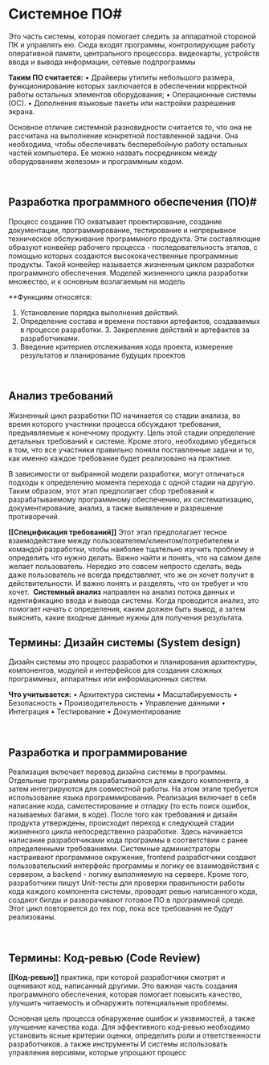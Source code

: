 # Системное ПО#
Это часть системы, которая помогает следить за аппаратной стороной ПК и управлять ею. Сюда входят программы, контролирующие работу оперативной памяти, центрального процессора. видеокарты, устройств ввода и вывода информации, сетевые подпрограммы

**Таким ПО считается:**
	• Драйверы утилиты небольшого размера, функционирование которых заключается в обеспечении корректной работы остальных элементов оборудования;
	• Операционные системы (ОС).
	• Дополнения языковые пакеты или настройки разрешения экрана.

Основное отличие системной разновидности считается то, что она не рассчитана на выполнение конкретной поставленной задачи. Она необходима, чтобы обеспечивать бесперебойную работу остальных частей компьютера. Ее можно назвать посредником между оборудованием железом» и программным кодом.

﻿

## Разработка программного обеспечения (ПО)#
Процесс создания ПО охватывает проектирование, создание документации, программирование, тестирование и непрерывное техническое обслуживание программного продукта. Эти составляющие образуют конвейер рабочего процесса - последовательность этапов, с помощью которых создаются высококачественные программные продукты. Такой конвейер называется жизненным циклом разработки программного обеспечения.
Моделей жизненного цикла разработки множество, и к основным возлагаемым на модель

**Функциям относятся:
1. Установление порядка выполнения действий.
2. Определение состава и времени поставки артефактов, создаваемых в процессе разработки. 3. Закрепление действий и артефактов за разработчиками.
4. Введение критериев отслеживания хода проекта, измерение результатов и планирование будущих проектов

﻿

## Анализ требований
Жизненный цикл разработки ПО начинается со стадии анализа, во время которого участники процесса обсуждают требования, предъявляемые к конечному продукту. Цель этой стадии определение детальных требований к системе. Кроме этого, необходимо убедиться в том, что все участники правильно поняли поставленные задачи и то, как именно каждое требование будет реализовано на практике.

В зависимости от выбранной модели разработки, могут отличаться подходы к определению момента перехода с одной стадии на другую.
Таким образом, этот этап предполагает сбор требований к разрабатываемому программному обеспечению, их систематизацию, документирование, анализ, а также выявление и разрешение противоречий.

**[[Спецификация требований]]** 
Этот этап предполагает тесное взаимодействие между пользователем/клиентом/потребителем и командой разработки, чтобы наиболее тщательно изучить проблему и определить что нужно
делать.
Важно найти и понять, что на самом деле желает пользователь. Нередко это совсем непросто сделать, ведь даже пользователь не всегда представляет, что же он хочет получит в действительности.
И важно понять и разделять, что он требует и что хочет.
﻿
**Системный анализ**
направлен на анализ потока данных и идентификацию ввода и вывода
системы.
Когда проводится анализ, это помогает начать с определения, каким должен быть вывод, а затем выяснить, какие входные данные нужны для получения результата.

## Термины: Дизайн системы (System design)
Дизайн системы это процесс разработки и планирования архитектуры, компонентов, модулей и интерфейсов для создания сложных программных, аппаратных
или
информационных систем.

**Что учитывается:**
	• Архитектура системы • Масштабируемость
	• Безопасность
	• Производительность • Управление данными • Интеграция
	• Тестирование
	• Документирование

﻿

## Разработка и программирование

Реализация включает перевод дизайна системы в программы. Отдельные программы разрабатываются для каждого компонента, а затем интегрируются для совместной работы. На этом этапе требуется использование языка программирования.
Реализация включает в себя написание кода, самотестирование и отладку (то есть поиск ошибок, называемых багами, в коде).
После того как требования и дизайн продукта утверждены, происходит переход к следующей стадии жизненного цикла непосредственно разработке. Здесь начинается написание разработчиками кода программы в соответствии с ранее определенными требованиями.
Системные администраторы настраивают программное окружение, frontend разработчики создают пользовательский интерфейс программы и логику ее взаимодействия с сервером, а backend - логику выполняемую на сервере.
Кроме того, разработчики пишут Unit-тесты для проверки правильности работы кода каждого компонента системы, проводят ревью написанного кода, создают билды и разворачивают готовое ПО в программной среде. Этот цикл повторяется до тех пор, пока все требования не будут реализованы.

﻿

## Термины: Код-ревью (Code Review)
**[[Код-ревью]]** практика, при которой разработчики смотрят и оценивают код, написанный другими. Это важная часть создания программного обеспечения, которая помогает повысить качество, улучшить читаемость и обнаружить потенциальные проблемы.

Основная цель процесса обнаружение ошибок и уязвимостей, а также улучшение качества кода. Для эффективного код-ревью необходимо установить ясные критерии оценки, определить роли и ответственности разработчиков. a также
инструменты И системы использовать управления версиями, которые упрощают процесс